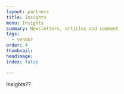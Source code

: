 ```yaml
---
layout: partners
title: Insights
menu: Insights
summary: Newsletters, articles and comment
tags:
  - vendor
order: 4
thumbnail:
headimage:
index: false

---
```


Insights??
